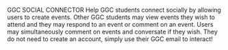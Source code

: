 GGC SOCIAL CONNECTOR
Help GGC students connect socially by allowing users to create events.
Other GGC students may view events they wish to attend and they may respond to an event or comment on an event.
Users may simultaneously comment on events and conversate if they wish.
They do not need to create an account, simply use their GGC email to interact!
